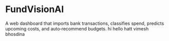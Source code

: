 # FundVisionAI
A web dashboard that imports bank transactions, classifies spend, predicts upcoming costs, and auto‑recommend budgets.
hi hello
hatt vimesh bhosdina
